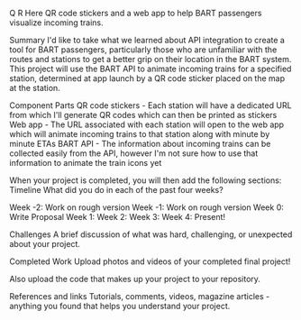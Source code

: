 Q R Here
QR code stickers and a web app to help BART passengers visualize incoming trains.

Summary
I'd like to take what we learned about API integration to create a tool for BART passengers, particularly those who are unfamiliar with the routes and stations to get a better grip on their location in the BART system. This project will use the BART API to animate incoming trains for a specified station, determined at app launch by a QR code sticker placed on the map at the station.

Component Parts
QR code stickers - Each station will have a dedicated URL from which I'll generate QR codes which can then be printed as stickers
Web app - The URL associated with each station will open to the web app which will animate incoming trains to that station along with minute by minute ETAs
BART API - The information about incoming trains can be collected easily from the API, however I'm not sure how to use that information to animate the train icons yet

When your project is completed, you will then add the following sections:
Timeline
What did you do in each of the past four weeks?

Week -2: Work on rough version
Week -1: Work on rough version
Week 0: Write Proposal
Week 1:
Week 2:
Week 3:
Week 4: Present!

Challenges
A brief discussion of what was hard, challenging, or unexpected about your project.

Completed Work
Upload photos and videos of your completed final project!

Also upload the code that makes up your project to your repository.

References and links
Tutorials, comments, videos, magazine articles - anything you found that helps you understand your project.
